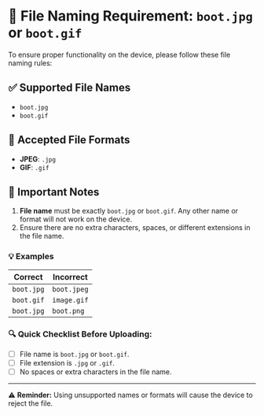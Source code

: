 # 📂 File Naming Requirement: `boot.jpg` or `boot.gif`

To ensure proper functionality on the device, please follow these file naming rules:

## ✅ Supported File Names
- `boot.jpg`
- `boot.gif`

## 🔄 Accepted File Formats
- **JPEG**: `.jpg`
- **GIF**: `.gif`

## 🚨 Important Notes
1. **File name** must be exactly `boot.jpg` or `boot.gif`. Any other name or format will not work on the device.  
2. Ensure there are no extra characters, spaces, or different extensions in the file name.  

### 💡 Examples
| **Correct**        | **Incorrect**         |
|---------------------|-----------------------|
| `boot.jpg`         | `boot.jpeg`          |
| `boot.gif`         | `image.gif`          |
| `boot.jpg`         | `boot.png`           |

### 🔍 Quick Checklist Before Uploading:
- [ ] File name is `boot.jpg` or `boot.gif`.  
- [ ] File extension is `.jpg` or `.gif`.  
- [ ] No spaces or extra characters in the file name.  

---

⚠️ **Reminder:** Using unsupported names or formats will cause the device to reject the file.  

